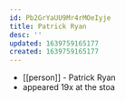 ```yaml
---
id: Pb2GrYaUU9Mr4rMOeIyje
title: Patrick Ryan
desc: ''
updated: 1639759165177
created: 1639759165177
---
```



- [[person]] - Patrick Ryan
- appeared 19x at the stoa
